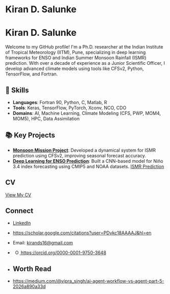 # Kiran D. Salunke                                                                                                 

# Kiran D. Salunke

Welcome to my GitHub profile! I'm a Ph.D. researcher at the Indian Institute of Tropical Meteorology (IITM), Pune, specializing in deep learning frameworks for ENSO and Indian Summer Monsoon Rainfall (ISMR) prediction. With over a decade of experience as a Junior Scientific Officer, I develop advanced climate models using tools like CFSv2, Python, TensorFlow, and Fortran.

## 🔧 Skills
- **Languages**: Fortran 90, Python, C, Matlab, R
- **Tools**: Keras, TensorFlow, PyTorch, Xconv, NCO, CDO
- **Domains**: AI, Machine Learning, Climate Modeling (CFS, PWP, MOM4, MOM5), HPC, Data Assimilation

## 📚 Key Projects
- **[Monsoon Mission Project](https://github.com/kirands16/monsoon-mission)**: Developed a dynamical system for ISMR prediction using CFSv2, improving seasonal forecast accuracy.
- **[Deep Learning for ENSO Prediction](https://github.com/kirands16/enso-cnn)**: Built a CNN-based model for Niño 3.4 index forecasting using CMIP5 and NOAA datasets.
    [ISMR Prediction](https://github.com/kirands16/ismr-transfer-learning)

## CV
[View My CV](https://kirands16.github.io)

## Connect
- [LinkedIn](https://linkedin.com/in/kirands16)
- https://scholar.google.com/citations?user=PDvkc18AAAAJ&hl=en                                                                                                           
- Email: kirands16@gmail.com
- <a
    id="cy-effective-orcid-url"
    class="underline"
     href="https://orcid.org/0000-0001-9750-3648"
     target="orcid.widget"
     rel="me noopener noreferrer"
     style="vertical-align: top">
     <img
        src="https://orcid.org/sites/default/files/images/orcid_16x16.png"
        style="width: 1em; margin-inline-start: 0.5em"
        alt="ORCID iD icon"/>
      https://orcid.org/0000-0001-9750-3648
    </a>

- ## Worth Read
- https://medium.com/@vipra_singh/ai-agent-workflow-vs-agent-part-5-2026a890a33d
